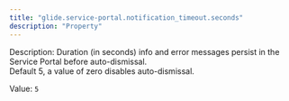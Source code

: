 ```yaml
---
title: "glide.service-portal.notification_timeout.seconds"
description: "Property"
---
```


Description: Duration (in seconds) info and error messages persist in the Service Portal before auto-dismissal. </br>Default 5, a value of zero disables auto-dismissal.

Value: `5`